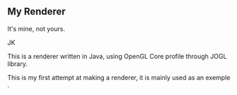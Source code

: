 ## My Renderer

It's mine, not yours.


JK

This is a renderer written in Java, using OpenGL Core profile through JOGL library.

This is my first attempt at making a renderer, it is mainly used as an exemple .
